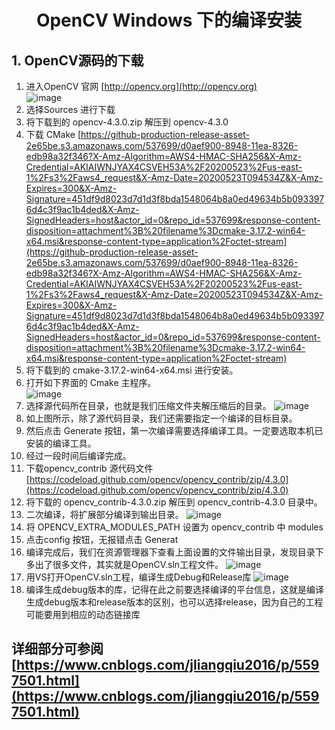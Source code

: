 # <center>OpenCV Windows 下的编译安装

## 1. OpenCV源码的下载
1. 进入OpenCV 官网 [http://opencv.org](http://opencv.org)  
![image](https://wanyonggangdage.github.io/Images/1.PNG)
2. 选择Sources 进行下载
3. 将下载到的 opencv-4.3.0.zip 解压到 opencv-4.3.0
4. 下载 CMake [https://github-production-release-asset-2e65be.s3.amazonaws.com/537699/d0aef900-8948-11ea-8326-edb98a32f346?X-Amz-Algorithm=AWS4-HMAC-SHA256&X-Amz-Credential=AKIAIWNJYAX4CSVEH53A%2F20200523%2Fus-east-1%2Fs3%2Faws4_request&X-Amz-Date=20200523T094534Z&X-Amz-Expires=300&X-Amz-Signature=451df9d8023d7d1d3f8bda1548064b8a0ed49634b5b0933976d4c3f9ac1b4ded&X-Amz-SignedHeaders=host&actor_id=0&repo_id=537699&response-content-disposition=attachment%3B%20filename%3Dcmake-3.17.2-win64-x64.msi&response-content-type=application%2Foctet-stream](https://github-production-release-asset-2e65be.s3.amazonaws.com/537699/d0aef900-8948-11ea-8326-edb98a32f346?X-Amz-Algorithm=AWS4-HMAC-SHA256&X-Amz-Credential=AKIAIWNJYAX4CSVEH53A%2F20200523%2Fus-east-1%2Fs3%2Faws4_request&X-Amz-Date=20200523T094534Z&X-Amz-Expires=300&X-Amz-Signature=451df9d8023d7d1d3f8bda1548064b8a0ed49634b5b0933976d4c3f9ac1b4ded&X-Amz-SignedHeaders=host&actor_id=0&repo_id=537699&response-content-disposition=attachment%3B%20filename%3Dcmake-3.17.2-win64-x64.msi&response-content-type=application%2Foctet-stream)
5. 将下载到的 cmake-3.17.2-win64-x64.msi 进行安装。
6. 打开如下界面的 Cmake 主程序。  
![image](https://wanyonggangdage.github.io/Images/2.PNG)
7. 选择源代码所在目录，也就是我们压缩文件夹解压缩后的目录。
![image](https://wanyonggangdage.github.io/Images/3.PNG)
9. 如上图所示，除了源代码目录，我们还需要指定一个编译的目标目录。
10. 然后点击 Generate 按钮，第一次编译需要选择编译工具。一定要选取本机已安装的编译工具。
11. 经过一段时间后编译完成。
12. 下载opencv_contrib 源代码文件 [https://codeload.github.com/opencv/opencv_contrib/zip/4.3.0](https://codeload.github.com/opencv/opencv_contrib/zip/4.3.0)
13. 将下载的 opencv_contrib-4.3.0.zip 解压到 opencv_contrib-4.3.0 目录中。
14. 二次编译，将扩展部分编译到输出目录。
![image](https://wanyonggangdage.github.io/Images/4.PNG)
17. 将 OPENCV_EXTRA_MODULES_PATH 设置为 opencv_contrib 中 modules
18. 点击config 按钮，无报错点击 Generat
19.  编译完成后，我们在资源管理器下查看上面设置的文件输出目录，发现目录下多出了很多文件，其实就是OpenCV.sln工程文件。
 ![image](https://wanyonggangdage.github.io/Images/5.PNG)
21.  用VS打开OpenCV.sln工程，编译生成Debug和Release库
![image](https://wanyonggangdage.github.io/Images/6.PNG)
22.  编译生成debug版本的库，记得在此之前要选择编译的平台信息，这就是编译生成debug版本和release版本的区别，也可以选择release，因为自己的工程可能要用到相应的动态链接库

  





## 详细部分可参阅 [https://www.cnblogs.com/jliangqiu2016/p/5597501.html](https://www.cnblogs.com/jliangqiu2016/p/5597501.html)